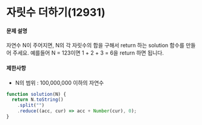 # 자릿수 더하기(12931)

#### 문제 설명
자연수 N이 주어지면, N의 각 자릿수의 합을 구해서 return 하는 solution 함수를 만들어 주세요.
예를들어 N = 123이면 1 + 2 + 3 = 6을 return 하면 됩니다.

#### 제한사항
- N의 범위 : 100,000,000 이하의 자연수

```javascript
function solution(N) {
  return N.toString()
    .split("")
    .reduce((acc, cur) => acc + Number(cur), 0);
}
```
